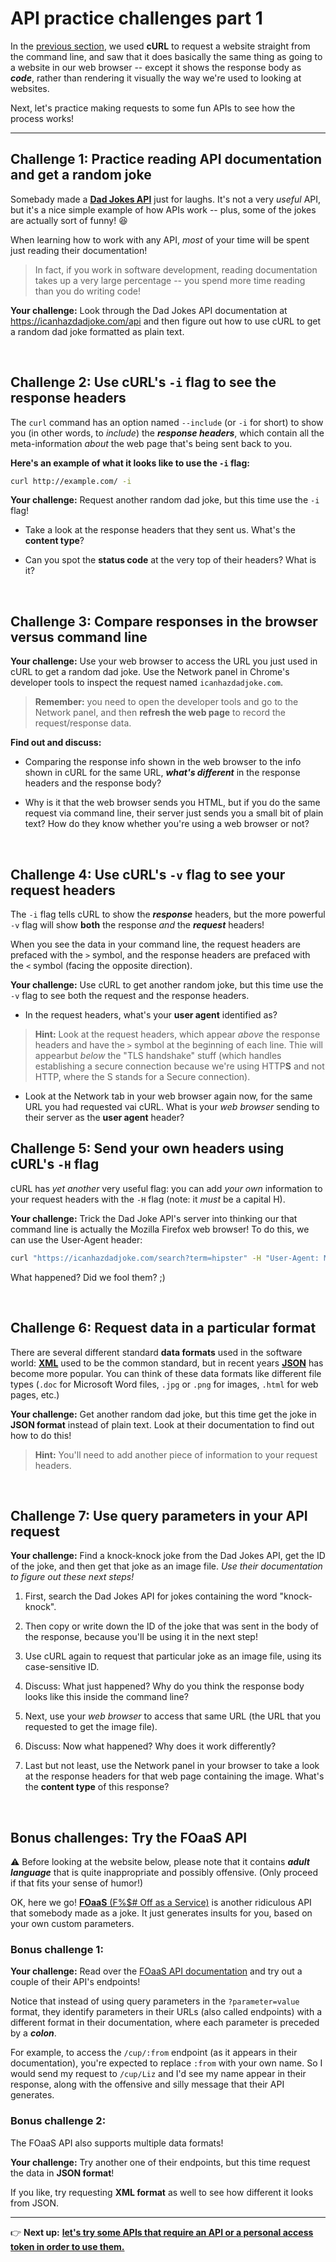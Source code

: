 # API practice challenges part 1

In the [previous section](https://github.com/LearningNerd/intro-apis-workshop/blob/master/curl-intro.md), we used **cURL** to request a website straight from the command line, and saw that it does basically the same thing as going to a website in our web browser -- except it shows the response body as ***code***, rather than rendering it visually the way we're used to looking at websites.

Next, let's practice making requests to some fun APIs to see how the process works!

<hr/>

## Challenge 1: Practice reading API documentation and get a random joke

Somebady made a [**Dad Jokes API**](https://icanhazdadjoke.com/api) just for laughs. It's not a very *useful* API, but it's a nice simple example of how APIs work -- plus, some of the jokes are actually sort of funny! :laughing:

When learning how to work with any API, *most* of your time will be spent just reading their documentation!

  > In fact, if you work in software development, reading documentation takes up a very large percentage -- you spend more time reading than you do writing code!

**Your challenge:** Look through the Dad Jokes API documentation at https://icanhazdadjoke.com/api and then figure out how to use cURL to get a random dad joke formatted as plain text.

<br/>

## Challenge 2: Use cURL's `-i` flag to see the response headers

The `curl` command has an option named `--include` (or `-i` for short) to show you (in other words, to *include*) the ***response headers***, which contain all the meta-information *about* the web page that's being sent back to you.

**Here's an example of what it looks like to use the `-i` flag:**

```bash
curl http://example.com/ -i
```

**Your challenge:** Request another random dad joke, but this time use the `-i` flag!

  - Take a look at the response headers that they sent us. What's the **content type**? 
  
  - Can you spot the **status code** at the very top of their headers? What is it?

<br/>

## Challenge 3: Compare responses in the browser versus command line

**Your challenge:** Use your web browser to access the URL you just used in cURL to get a random dad joke. Use the Network panel in Chrome's developer tools to inspect the request named `icanhazdadjoke.com`.

  > **Remember:** you need to open the developer tools and go to the Network panel, and then **refresh the web page** to record the request/response data.

**Find out and discuss:**

  - Comparing the response info shown in the web browser to the info shown in cURL for the same URL, ***what's different*** in the response headers and the response body?
  
  - Why is it that the web browser sends you HTML, but if you do the same request via command line, their server just sends you a small bit of plain text? How do they know whether you're using a web browser or not?

<br/>

## Challenge 4: Use cURL's `-v` flag to see your request headers

The `-i` flag tells cURL to show the ***response*** headers, but the more powerful `-v` flag will show **both** the response *and* the ***request*** headers!

When you see the data in your command line, the request headers are prefaced with the `>` symbol, and the response headers are prefaced with the `<` symbol (facing the opposite direction).

**Your challenge:** Use cURL to get another random joke, but this time use the `-v` flag to see both the request and the response headers.

  - In the request headers, what's your **user agent** identified as?
  
  > **Hint:** Look at the request headers, which appear *above* the response headers and have the `>` symbol at the beginning of each line. Thie will appearbut *below* the "TLS handshake" stuff (which handles establishing a secure connection because we're using HTTP**S** and not HTTP, where the S stands for a Secure connection).
 
  - Look at the Network tab in your web browser again now, for the same URL you had requested vai cURL. What is your *web browser* sending to their server as the **user agent** header?


## Challenge 5: Send your own headers using cURL's `-H` flag

cURL has *yet another* very useful flag: you can add *your own* information to your request headers with the `-H` flag (note: it *must* be a capital H).

**Your challenge:** Trick the Dad Joke API's server into thinking our that command line is actually the Mozilla Firefox web browser! To do this, we can use the User-Agent header:

```bash
curl "https://icanhazdadjoke.com/search?term=hipster" -H "User-Agent: Mozilla/5.0"
```

What happened? Did we fool them? ;)

<br/>

## Challenge 6: Request data in a particular format

There are several different standard **data formats** used in the software world: [**XML**](https://en.wikipedia.org/wiki/XML) used to be the common standard, but in recent years [**JSON**](https://en.wikipedia.org/wiki/JSON) has become more popular. You can think of these data formats like different file types (`.doc` for Microsoft Word files, `.jpg` or `.png` for images, `.html` for web pages, etc.)

**Your challenge:** Get another random dad joke, but this time get the joke in **JSON format** instead of plain text. Look at their documentation to find out how to do this!

  > **Hint:** You'll need to add another piece of information to your request headers.

<br/>

## Challenge 7: Use query parameters in your API request

**Your challenge:** Find a knock-knock joke from the Dad Jokes API, get the ID of the joke, and then get that joke as an image file. *Use their documentation to figure out these next steps!*
  
  1. First, search the Dad Jokes API for jokes containing the word "knock-knock". 
  
  2. Then copy or write down the ID of the joke that was sent in the body of the response, because you'll be using it in the next step!
  
  3. Use cURL again to request that particular joke as an image file, using its case-sensitive ID.
  
  4. Discuss: What just happened? Why do you think the response body looks like this inside the command line?

  5. Next, use your *web browser* to access that same URL (the URL that you requested to get the image file).
  
  6. Discuss: Now what happened? Why does it work differently?

  7. Last but not least, use the Network panel in your browser to take a look at the response headers for that web page containing the image. What's the **content type** of this response?

<br/>

## Bonus challenges: Try the FOaaS API

:warning: Before looking at the website below, please note that it contains ***adult language*** that is quite inappropriate and possibly offensive. (Only proceed if that fits your sense of humor!)

OK, here we go! [**FOaaS** (F%$# Off as a Service)](http://www.foaas.com/) is another ridiculous API that somebody made as a joke. It just generates insults for you, based on your own custom parameters.

### Bonus challenge 1:

**Your challenge:** Read over the [FOaaS API documentation](http://www.foaas.com/) and try out a couple of their API's endpoints!

Notice that instead of using query parameters in the `?parameter=value` format, they identify parameters in their URLs (also called endpoints) with a different format in their documentation, where each parameter is preceded by a ***colon***.

For example, to access the `/cup/:from` endpoint (as it appears in their documentation), you're expected to replace `:from` with your own name. So I would send my request to `/cup/Liz` and I'd see my name appear in their response, along with the offensive and silly message that their API generates.


### Bonus challenge 2:

The FOaaS API also supports multiple data formats!

**Your challenge:** Try another one of their endpoints, but this time request the data in **JSON format**!

If you like, try requesting **XML format** as well to see how different it looks from JSON.

<hr/>

:point_right: **Next up:** [**let's try some APIs that require an API or a personal access token in order to use them.**](https://github.com/LearningNerd/intro-apis-workshop/blob/master/api-challenges-2.md)

